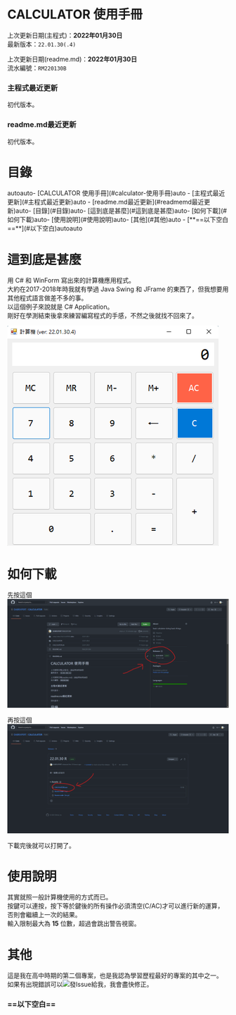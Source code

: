 # CALCULATOR 使用手冊
  
上次更新日期(主程式)：**2022年01月30日**  
最新版本：`22.01.30(.4)`  

上次更新日期(readme.md)：**2022年01月30日**  
流水編號：`RM220130B`

### 主程式最近更新
初代版本。  
### readme.md最近更新
初代版本。  

# 目錄
<!-- TOC -->autoauto- [CALCULATOR 使用手冊](#calculator-使用手冊)auto        - [主程式最近更新](#主程式最近更新)auto        - [readme.md最近更新](#readmemd最近更新)auto- [目錄](#目錄)auto- [這到底是甚麼](#這到底是甚麼)auto- [如何下載](#如何下載)auto- [使用說明](#使用說明)auto- [其他](#其他)auto        - [**==以下空白==**](#以下空白)autoauto<!-- /TOC -->

# 這到底是甚麼
用 C# 和 WinForm 寫出來的計算機應用程式。  
大約在2017-2018年時我就有學過 Java Swing 和 JFrame 的東西了，但我想要用其他程式語言做差不多的事。  
以這個例子來說就是 C# Application。  
剛好在學測結束後拿來練習編寫程式的手感，不然之後就找不回來了。  

![down-pic](https://github.com/DABRiXPERT/CALCULATOR/blob/main/pics/1.png)

# 如何下載
先按這個  
![down-pic](https://github.com/DABRiXPERT/CALCULATOR/blob/main/pics/2.png)  

再按這個  
![down-pic](https://github.com/DABRiXPERT/CALCULATOR/blob/main/pics/3.png)  

下載完後就可以打開了。

# 使用說明
其實就照一般計算機使用的方式而已。  
按鍵可以連按，按下等於鍵後的所有操作必須清空(C/AC)才可以進行新的運算，否則會繼續上一次的結果。  
輸入限制最大為 <b>15</b> 位數，超過會跳出警告視窗。

# 其他
這是我在高中時期的第二個專案，也是我認為學習歷程最好的專案的其中之一。  
如果有出現錯誤可以![發Issue](https://ithelp.ithome.com.tw/articles/10259830)給我，我會盡快修正。  

### **==以下空白==**